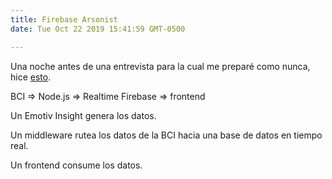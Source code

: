 ```yaml
---
title: Firebase Arsonist
date: Tue Oct 22 2019 15:41:59 GMT-0500

---
```


Una noche antes de una entrevista para la cual me preparé como nunca, hice [esto](https://github.com/vzalberto/arsonist).

BCI => Node.js => Realtime Firebase => frontend 

Un Emotiv Insight genera los datos.

Un middleware rutea los datos de la BCI hacia una base de datos en tiempo real.

Un frontend consume los datos.